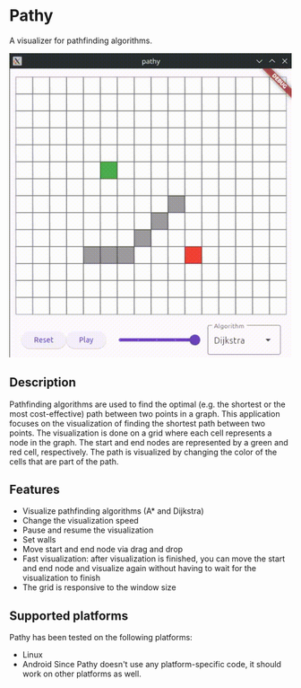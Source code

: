 # Pathy

A visualizer for pathfinding algorithms.

![preview.gif](docs/preview.gif)

## Description

Pathfinding algorithms are used to find the optimal (e.g. the shortest or the most cost-effective)
path between two points in a graph. This application focuses on the visualization of finding the
shortest path between two points. The visualization is done on a grid where each cell represents
a node in the graph. The start and end nodes are represented by a green and red cell, respectively.
The path is visualized by changing the color of the cells that are part of the path.

## Features

- Visualize pathfinding algorithms (A* and Dijkstra)
- Change the visualization speed
- Pause and resume the visualization
- Set walls
- Move start and end node via drag and drop
- Fast visualization: after visualization is finished, you can move the start and end node and
  visualize again without having to wait for the visualization to finish
- The grid is responsive to the window size

## Supported platforms

Pathy has been tested on the following platforms:
- Linux
- Android
Since Pathy doesn't use any platform-specific code, it should work on other platforms as well.
